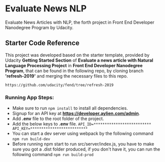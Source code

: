 # Evaluate News NLP
Evaluate News Articles with NLP, the forth project in Front End Developer Nanodegree Program by Udacity.

## Starter Code Reference

This project was developed based on the starter template, provided by Udacity **Getting Started Section** of **Evaluate a news article with Natural Language Processing Project** in **Front End Developer Nanodegree Program**, that can be found in the following repo, by cloning branch **'refresh-2019'** and merging the necessary files to this repo.

```
https://github.com/udacity/fend/tree/refresh-2019
```

### Running App Steps:

* Make sure to run `npm install` to install all dependencies.
* Signup for an API key at **https://developer.aylien.com/admin**.
* Add **.env** file to the root folder of the project.
* Add the below keys to **.env** file.
`
API_ID=**************************
API_KEY=**************************
`
* You can start a dev server using webpack by the following command
`npm run build-dev`
* Before running npm start to run src/server/index.js, you have to make sure you got a .dist folder produced, if you don't have it, you can run the following command
`npm run build-prod`